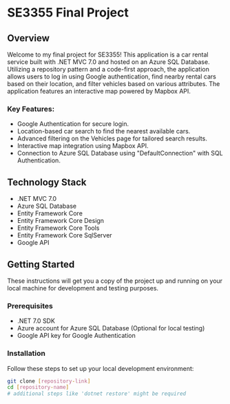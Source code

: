 # SE3355 Final Project

## Overview
Welcome to my final project for SE3355! This application is a car rental service built with .NET MVC 7.0 and hosted on an Azure SQL Database. Utilizing a repository pattern and a code-first approach, the application allows users to log in using Google authentication, find nearby rental cars based on their location, and filter vehicles based on various attributes. The application features an interactive map powered by Mapbox API.

### Key Features:
- Google Authentication for secure login.
- Location-based car search to find the nearest available cars.
- Advanced filtering on the Vehicles page for tailored search results.
- Interactive map integration using Mapbox API.
- Connection to Azure SQL Database using "DefaultConnection" with SQL Authentication.

## Technology Stack
- .NET MVC 7.0
- Azure SQL Database
- Entity Framework Core
- Entity Framework Core Design
- Entity Framework Core Tools
- Entity Framework Core SqlServer
- Google API

## Getting Started
These instructions will get you a copy of the project up and running on your local machine for development and testing purposes.

### Prerequisites
- .NET 7.0 SDK
- Azure account for Azure SQL Database (Optional for local testing)
- Google API key for Google Authentication

### Installation
Follow these steps to set up your local development environment:

```bash
git clone [repository-link]
cd [repository-name]
# additional steps like 'dotnet restore' might be required
